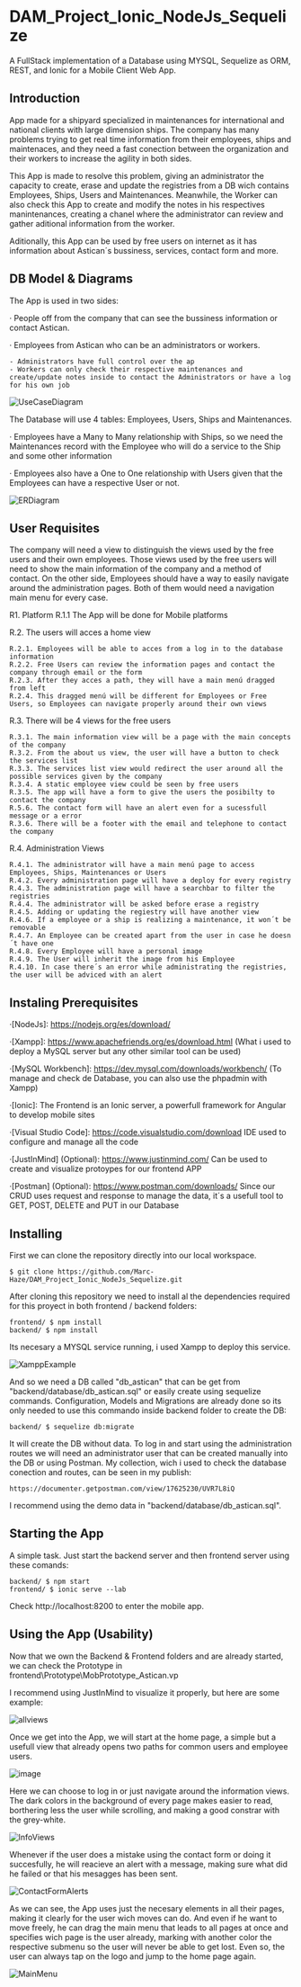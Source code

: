 # DAM_Project_Ionic_NodeJs_Sequelize

A FullStack implementation of a Database using MYSQL, Sequelize as ORM, REST, and Ionic for a Mobile Client Web App. 

## Introduction

App made for a shipyard specialized in maintenances for international and national clients with large dimension ships. The company has many problems trying to get real time information from their employees, ships and maintenaces, and they need a fast conection between the organization and their workers to increase the agility in both sides. 

This App is made to resolve this problem, giving an administrator the capacity to create, erase and update the registries from a DB wich contains Employees, Ships, Users and Maintenances. Meanwhile, the Worker can also check this App to create and modify the notes in his respectives manintenances, creating a chanel where the administrator can review and gather aditional information from the worker.

Aditionally, this App can be used by free users on internet as it has information about Astican´s bussiness, services, contact form and more.

## DB Model & Diagrams

The App is used in two sides: 

· People off from the company that can see the bussiness information or contact Astican.

· Employees from Astican who can be an administrators or workers.

    - Administrators have full control over the ap
    - Workers can only check their respective maintenances and create/update notes inside to contact the Administrators or have a log for his own job

![UseCaseDiagram](https://user-images.githubusercontent.com/91074603/146038237-f663bbe3-52da-47a5-b1b1-3b2c785f5976.png)

The Database will use 4 tables: Employees, Users, Ships and Maintenances.

· Employees have a Many to Many relationship with Ships, so we need the Maintenances record with the Employee who will do a service to the Ship and some other information

· Employees also have a One to One relationship with Users given that the Employees can have a respective User or not.

![ERDiagram](https://user-images.githubusercontent.com/91074603/146038644-a4a485ac-9199-456e-b628-3a8f5d676337.png)


## User Requisites

The company will need a view to distinguish the views used by the free users and their own employees. Those views used by the free users will need to show the main information of the company and a method of contact. On the other side, Employees should have a way to easily navigate around the administration pages. Both of them would need a navigation main menu for every case.

R1. Platform
    R.1.1 The App will be done for Mobile platforms
    
R.2. The users will acces a home view

    R.2.1. Employees will be able to acces from a log in to the database information
    R.2.2. Free Users can review the information pages and contact the company through email or the form
    R.2.3. After they acces a path, they will have a main menú dragged from left
    R.2.4. This dragged menú will be different for Employees or Free Users, so Employees can navigate properly around their own views
    
R.3. There will be 4 views for the free users

    R.3.1. The main information view will be a page with the main concepts of the company
    R.3.2. From the about us view, the user will have a button to check the services list
    R.3.3. The services list view would redirect the user around all the possible services given by the company
    R.3.4. A static employee view could be seen by free users
    R.3.5. The app will have a form to give the users the posibilty to contact the company
    R.5.6. The contact form will have an alert even for a sucessfull message or a error
    R.3.6. There will be a footer with the email and telephone to contact the company
    
R.4. Administration Views

    R.4.1. The administrator will have a main menú page to access Employees, Ships, Maintenances or Users
    R.4.2. Every administration page will have a deploy for every registry
    R.4.3. The administration page will have a searchbar to filter the registries
    R.4.4. The administrator will be asked before erase a registry
    R.4.5. Adding or updating the regiestry will have another view
    R.4.6. If a employee or a ship is realizing a maintenance, it won´t be removable
    R.4.7. An Employee can be created apart from the user in case he doesn´t have one
    R.4.8. Every Employee will have a personal image
    R.4.9. The User will inherit the image from his Employee
    R.4.10. In case there´s an error while administrating the registries, the user will be adviced with an alert 

## Instaling Prerequisites

·[NodeJs]: https://nodejs.org/es/download/

·[Xampp]: https://www.apachefriends.org/es/download.html (What i used to deploy a MySQL server but any other similar tool can be used)

·[MySQL Workbench]: https://dev.mysql.com/downloads/workbench/ (To manage and check de Database, you can also use the phpadmin with Xampp)

·[Ionic]: The Frontend is an Ionic server, a powerfull framework for Angular to develop mobile sites 

·[Visual Studio Code]: https://code.visualstudio.com/download IDE used to configure and manage all the code

·[JustInMind] (Optional): https://www.justinmind.com/ Can be used to create and visualize protoypes for our frontend APP

·[Postman] (Optional): https://www.postman.com/downloads/ Since our CRUD uses request and response to manage the data, it´s a usefull tool to GET, POST, DELETE and PUT in our Database


## Installing

First we can clone the repository directly into our local workspace.

    $ git clone https://github.com/Marc-Haze/DAM_Project_Ionic_NodeJs_Sequelize.git
    

After cloning this repository we need to install al the dependencies required for this proyect in both frontend / backend folders:

    frontend/ $ npm install
    backend/ $ npm install

Its necesary a MYSQL service running, i used Xampp to deploy this service. 

![XamppExample](https://user-images.githubusercontent.com/91074603/146048046-0a960e23-a257-4f1f-b3dc-543813d3e5e9.png)

And so we need a DB called "db_astican" that can be get from "backend/database/db_astican.sql" or easily create using sequelize commands. Configuration, Models and Migrations are already done so its only needed to use this commando inside backend folder to create the DB:

    backend/ $ sequelize db:migrate

It will create the DB without data. To log in and start using the administration routes we will need an administrator user that can be created manually into the DB or using Postman. My collection, wich i used to check the database conection and routes, can be seen in my publish:

    https://documenter.getpostman.com/view/17625230/UVR7L8iQ

I recommend using the demo data in "backend/database/db_astican.sql".

## Starting the App

A simple task. Just start the backend server and then frontend server using these comands:

    backend/ $ npm start
    frontend/ $ ionic serve --lab

Check http://localhost:8200 to enter the mobile app.

## Using the App (Usability)

Now that we own the Backend & Frontend folders and are already started, we can check the Prototype in frontend\Prototype\MobPrototype_Astican.vp 

I recommend using JustInMind to visualize it properly, but here are some example:

![allviews](https://user-images.githubusercontent.com/91074603/141653462-8a9684d4-ce77-48d7-92e2-05fc70a846e6.PNG)


Once we get into the App, we will start at the home page, a simple but a usefull view that already opens two paths for common users and employee users.

![image](https://user-images.githubusercontent.com/91074603/146051993-9a0dbbf8-c8c6-4db4-8ca8-d9149eeb097a.png)

Here we can choose to log in or just navigate around the information views. The dark colors in the background of every page makes easier to read, borthering less the user while scrolling, and making a good constrar with the grey-white.

![InfoViews](https://user-images.githubusercontent.com/91074603/146052651-7feb9b92-dac3-496d-99bd-5d8b8560198e.png)

Whenever if the user does a mistake using the contact form or doing it succesfully, he will reacieve an alert with a message, making sure what did he failed or that his mesagges has been sent.

![ContactFormAlerts](https://user-images.githubusercontent.com/91074603/146055563-52ee4ecc-9b04-4db2-b77e-967242197697.png)

As we can see, the App uses just the necesary elements in all their pages, making it clearly for the user wich moves can do. And even if he want to move freely, he can drag the main menu that leads to all pages at once and specifies wich page is the user already, marking with another color the respective submenu so the user will never be able to get lost. Even so, the user can always tap on the logo and jump to the home page again.

![MainMenu](https://user-images.githubusercontent.com/91074603/146052935-94134b4e-f0e9-47d9-8415-1ffec53bf43d.png)






